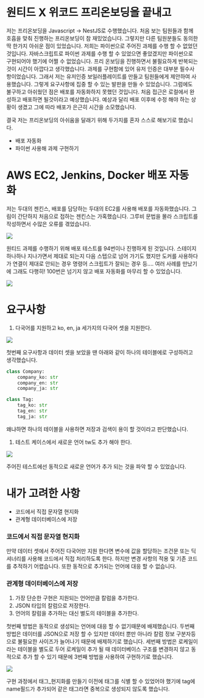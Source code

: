 # 원티드 X 위코드 프리온보딩을 끝내고

저는 프리온보딩을 Javascript -> NestJS로 수행했습니다. 처음 보는 팀원들과 함께 호흡을 맞춰 진행하는 프리온보딩이 참 재밌었습니다.
그렇지만 다른 팀원분들도 동의한 딱 한가지 아쉬운 점이 있었습니다. 저희는 파이썬으로 주어진 과제를 수행 할 수 없었던 것입니다.
자바스크립트로 파이썬 과제를 수행 할 수 있었으면 좋았겠지만 파이썬으로 구현되어야 했기에 어쩔 수 없었습니다.
프리 온보딩을 진행하면서 불필요하게 반복되는 것이 시간이 아깝다고 생각했습니다. 과제를 구현함에 있어 유저 인증은 대부분 필수사항이었습니다.
그래서 저는 유저인증 보일러플레이트를 만들고 팀원들에게 제안하여 사용했습니다. 그렇게 요구사항에 집중 할 수 있는 발판을 만들 수 있었습니다.
그럼에도 불구하고 아쉬웠던 점은 배포를 자동화하지 못했던 것입니다. 처음 접근은 로컬에서 완성하고 배포하면 될것이라고 예상했습니다.
예상과 달리 배포 이후에 수정 해야 하는 상황이 생겼고 그에 따라 배포가 은근히 시간을 소모했습니다.

결국 저는 프리온보딩의 아쉬움을 달래기 위해 두가지를 혼자 스스로 해보기로 했습니다.
- 배포 자동화
- 파이썬 사용해 과제 구현하기

# AWS EC2, Jenkins, Docker 배포 자동화

저는 두대의 젠킨스, 배포를 담당하는 두대의 EC2를 사용해 배포를 자동화했습니다.
그림이 간단하지 처음으로 접하는 젠킨스는 가혹했습니다. 그루비 문법을 몰라 스크립트를 작성하면서 수많은 오류를 겪었습니다.

![](https://images.velog.io/images/42seouler/post/be48dd12-be07-47b2-ac33-38eb57e4bce3/image.png)

원티드 과제를 수행하기 위해 배포 테스트를 94번이나 진행하게 된 것입니다. 스테이지 하나하나 지나가면서 제대로 되는지 다음 스텝으로 넘어
가기도 했지만 도커를 사용하다가 연결이 제대로 안되는 경우 명령어 스크립트가 잘되는 경우 등.... 여러 사례를 만났기에 그래도 다행히!
100번은 넘기지 않고 배포 자동화를 마무리 할 수 있었습니다.

![](https://images.velog.io/images/42seouler/post/c29ac3a0-a5b6-4bf7-864b-4e1040c7ca3a/image.png)


# 요구사항

1. 다국어를 지원하고 ko, en, ja 세가지의 다국어 셋을 지원한다.

![](https://images.velog.io/images/42seouler/post/058b78e0-24c3-4111-9ca7-ec29521b07cf/image.png)

첫번째 요구사항과 데이터 셋을 보았을 땐 아래와 같이 하나의 테이블에로 구성하려고 생각했습니다.

```python
class Company:
	company_ko: str
	company_en: str
	company_ja: str

class Tag:
	tag_ko: str
	tag_en: str
	tag_ja: str
```

왜냐하면 하나의 테이블을 사용하면 저장과 검색이 용이 할 것이라고 판단했습니다.

1. 테스트 케이스에서 새로운 언어 tw도 추가 해야 한다.

![](https://images.velog.io/images/42seouler/post/d626dab1-b425-4eb9-ac90-c974f0f3762d/image.png)

주어진 테스트에선 동적으로 새로운 언어가 추가 되는 것을 파악 할 수 있었습니다.

# 내가 고려한 사항

- 코드에서 직접 문자열 현지화
- 관계형 데이터베이스에 저장

### 코드에서 직접 문자열 현지화

만약 데이터 셋에서 주어진 다국어만 지원 한다면 변수에 값을 할당하는 조건문 또는 딕셔너리를 사용해  코드에서 직접 처리하도록 한다. 하지만 변경 사항의 적용 및 기존 코드를 추적하기 어렵습니다. 또한 동적으로 추가되는 언어에 대응 할 수 없습니다. 

### 관계형 데이터베이스에 저장

1. 가장 단순한 구현은 지원되는 언어만큼 칼럼을 추가한다.
2. JSON 타입의 칼럼으로 저장한다.
3. 언어의 칼럼을 추가하는 대신 별도의 테이블을 추가한다.

첫번째 방법은 동적으로 생성되는 언어에 대응 할 수 없기때문에 배제했습니다.
두번째 방법은 데이터를 JSON으로 저장 할 수 있지만 데이터 뿐만 아니라 칼럼 정보 구분자등으로 불필요한 사이즈가 늘어나기 때문에 배제하기로 했습니다.
세번째 방법은 로케일이라는 테이블을 별도로 두어 로케일이 추가 될 때 데이터베이스 구조를 변경하지 않고 동적으로 추가 할 수 있기 때문에 3번째 방법을 사용하여 구현하기로 했습니다.

![](https://images.velog.io/images/42seouler/post/b70a5714-421c-4e80-ac0b-fb17660a66da/image.png)

구현 과정에서 태그_현지화를 만들기 이전에 태그를 식별 할 수 있었어야 했기에 tag에 name필드가 추가되어 같은 태그라면 중복으로 생성되지 않도록 했습니다.

